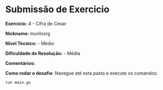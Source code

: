 # Submissão de Exercicio

**Exercicio:** 4 - Cifra de Cesar

**Nickname:** murilosrg

**Nível Técnico:** - Médio

**Dificuldade de Resolução:** - Média

**Comentários:**

**Como rodar o desafio**: Navegue até esta pasta e execute os comandos:

```bash
run main.go
```
